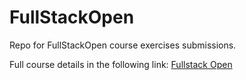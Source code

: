 # FullStackOpen
Repo for FullStackOpen course exercises submissions.

Full course details in the following link: [Fullstack Open](https://fullstackopen.com/en/about/)

